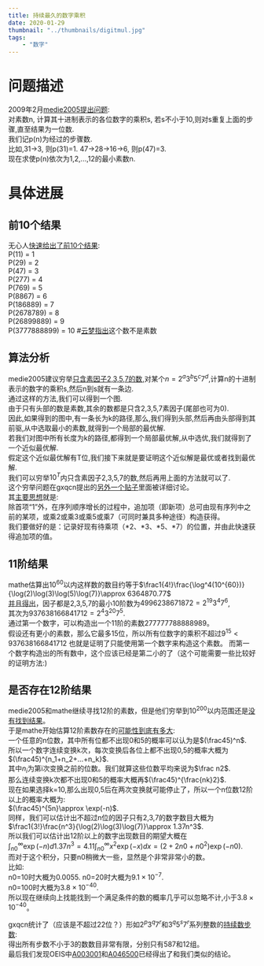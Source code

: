 ```yaml
---
title: 持续最久的数字乘积
date: 2020-01-29
thumbnail: "../thumbnails/digitmul.jpg"
tags:
    - "数字"
---
```

# 问题描述
2009年2月[medie2005提出问题](https://bbs.emath.ac.cn/thread-1264-1-1.html):  
对素数n, 计算其十进制表示的各位数字的乘积s, 若s不小于10,则对s重复上面的步骤,直至结果为一位数.  
我们记p(n)为经过的步骤数.  
比如,31->3, 则p(31)=1. 47->28->16->6, 则p(47)=3.  
现在求使p(n)依次为1,2,...,12的最小素数n.  

# 具体进展
## 前10个结果
无心人[快速给出了前10个结果](https://bbs.emath.ac.cn/forum.php?mod=redirect&goto=findpost&ptid=1264&pid=16707&fromuid=20):  
P(11) = 1  
P(29) = 2  
P(47) = 3  
P(277) = 4  
P(769) = 5  
P(8867) = 6  
P(186889) = 7  
P(2678789) = 8  
P(26899889) = 9  
P(3777888899) = 10  #[云梦指出](https://bbs.emath.ac.cn/forum.php?mod=redirect&goto=findpost&ptid=1264&pid=43966&fromuid=20)这个数不是素数  

## 算法分析 
medie2005建议穷举[只含素因子2,3,5,7的数](https://bbs.emath.ac.cn/forum.php?mod=redirect&goto=findpost&ptid=1264&pid=16912&fromuid=20),对某个$n=2^a3^b5^c7^d$,计算n的十进制表示的数字的乘积s,然后n到s就有一条边.  
通过这样的方法,我们可以得到一个图.  
由于只有头部的数是素数,其余的数都是只含2,3,5,7素因子(尾部也可为0).  
因此,如果得到的图中,有一条长为k的路径,那么,我们得到头部,然后再由头部得到其前驱,从中选取最小的素数,就得到一个局部的最优解.  
若我们对图中所有长度为k的路径,都得到一个局部最优解,从中选优,我们就得到了一个近似最优解.  
假定这个近似最优解有T位,我们接下来就是要证明这个近似解是最优或者找到最优解.  
我们可以穷举$10^T$内只含素因子2,3,5,7的数,然后再用上面的方法就可以了.  
这个穷举问题在gxqcn提出的[另外一个贴子](https://bbs.emath.ac.cn/thread-5167-1-1.html)里面被详细讨论。  
其[主要思想](https://bbs.emath.ac.cn/forum.php?mod=redirect&goto=findpost&ptid=5167&pid=50803&fromuid=20)就是:  
除首项“1”外，在序列顺序增长的过程中，追加项（即新项）总可由现有序列中之前的某项，或乘2或乘3或乘5或乘7（可同时兼具多种途径）构造获得。  
我们要做好的是：记录好现有待乘项（\*2、\*3、\*5、\*7）的位置，并由此快速获得追加项的值。  


## 11阶结果
mathe估算出$10^{60}$以内这样数的数目约等于$\frac1{4!}\frac{\log^4(10^{60})}{\log(2)\log(3)\log(5)\log(7)}\approx 6364870.77$  
[并且得出](https://bbs.emath.ac.cn/forum.php?mod=redirect&goto=findpost&ptid=1264&pid=16942&fromuid=20)，因子都是2,3,5,7的最小10阶数为$4996238671872=2^{19}3^4 7^6$,  
其次为$937638166841712=2^4 3^{20} 7^5$.  
通过第一个数字，可以构造出一个11阶的素数277777788888989。  
假设还有更小的素数，那么它最多15位，所以所有位数字的乘积不超过$9^{15}\lt 937638166841712$
也就是证明了只能使用第一个数字来构造这个素数。
而第一个数字构造出的所有数中，这个应该已经是第二小的了（这个可能需要一些比较好的证明方法:)   

## 是否存在12阶结果
medie2005和mathe继续寻找12阶的素数，但是他们穷举到$10^{200}$以内范围还是[没有找到结果](https://bbs.emath.ac.cn/forum.php?mod=redirect&goto=findpost&ptid=1264&pid=16953&fromuid=20)。  
于是mathe开始估算12阶素数存在的[可能性到底有多大](https://bbs.emath.ac.cn/forum.php?mod=redirect&goto=findpost&ptid=1264&pid=17001&fromuid=20):  
一个任意的n位数，其中所有位都不出现0和5的概率可以认为是$(\frac45)^n$.  
所以一个数字连续变换k次，每次变换后各位上都不出现0,5的概率大概为$(\frac45)^{n_1+n_2+...+n_k}$.  
其中$n_i$为第i次变换之前的位数。我们就算这些位数平均来说为$\frac n2$.  
那么连续变换k次都不出现0和5的概率大概再$(\frac45)^{\frac{nk}2}$.  
现在如果选择k=10,那么出现0,5后在两次变换就可能停止了，所以一个n位数12阶以上的概率大概为:  
$(\frac45)^{5n}\approx \exp(-n)$.  
同样，我们可以估计出不超过n位的因子只有2,3,7的数字数目大概为$\frac1{3!}\frac{n^3}{\log(2)\log(3)\log(7)}\approx 1.37n^3$.  
所以我们可以估计出12阶以上的数字出现数目的期望大概在  
$\int_{n0}^{\infty}\exp(-n)d1.37n^3=4.11\int_{n0}^{\infty}x^2\exp(-x)dx=(2+2n0+n0^2)\exp(-n0)$.  
而对于这个积分，只要n0稍微大一些，显然是个非常非常小的数。  
比如:  
n0=10时大概为0.0055.
n0=20时大概为$9.1\times 10^{-7}$.  
n0=100时大概为$3.8\times 10^{-40}$.  
所以现在继续向上找能找到一个满足条件的数的概率几乎可以忽略不计,小于$3.8\times 10^{-40}$。  

gxqcn统计了（应该是不超过22位？）形如$2^p 3^q 7^r$和$3^q 5^s 7^r$系列整数的[持续数步数](https://bbs.emath.ac.cn/forum.php?mod=redirect&goto=findpost&ptid=1264&pid=17086&fromuid=20):  
得出所有步数不小于3的数数目非常有限，分别只有587和12组。  
最后我们发现OEIS中[A003001](https://oeis.org/A003001)和[A046500](https://oeis.org/A046500)已经得出了和我们类似的结论。

